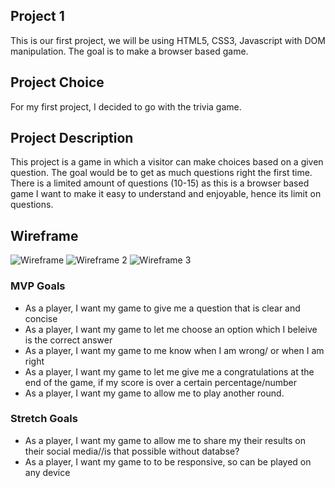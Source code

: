 ## Project 1
This is our first project, we will be using HTML5, CSS3, Javascript with DOM manipulation. The goal is to make a browser based game. 

## Project Choice
For my first project, I decided to go with the trivia game. 

## Project Description 
This project is a game in which a visitor can make choices based on a given question. The goal would be to get as much questions right the first time. There is a limited amount of questions (10-15) as this is a browser based game I want to make it easy to understand and enjoyable, hence its limit on questions. 

## Wireframe

<img src="https://i.imgur.com/dwoglej.png" alt="Wireframe"/>
<img src="https://i.imgur.com/YVhNtkN.png" alt="Wireframe 2"/>
<img src="https://imgur.com/DIWsH6K.png" alt="Wireframe 3"/>


### MVP Goals
<ul>
  <li>As a player, I want my game to give me a question that is clear and concise</li>
  <li>As a player, I want my game to let me choose an option which I beleive is the correct answer</li>
  <li>As a player, I want my game to me know when I am wrong/ or when I am right</li>
  <li>As a player, I want my game to let me give me a congratulations at the end of the game, if my score is over a certain percentage/number</li>
  <li>As a player, I want my game to allow me to play another round.</li>
</ul>
  
### Stretch Goals
<ul>
  <li>As a player, I want my game to allow me to share my their results on their social media//is that possible without databse?</li>
  <li>As a player, I want my game to to be responsive, so can be played on any device </li>
</ul>


